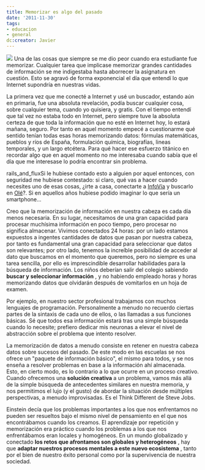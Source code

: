 ```yaml
---
title: Memorizar es algo del pasado
date: '2011-11-30'
tags:
- educacion
- general
dc:creator: Javier
---
```


![](http://blog.diacode.com/wp-content/uploads/2011/11/nomasmemorizar1.jpg)
Una de las cosas que siempre se me dio peor cuando era estudiante fue memorizar. Cualquier tarea que implicase memorizar grandes cantidades de información se me indigestaba hasta aborrecer la asignatura en cuestión. Esto se agravó de forma exponencial el día que entendí lo que Internet supondría en nuestras vidas.

La primera vez que me conecté a Internet y usé un buscador, estando aún en primaria, fue una absoluta revelación, podía buscar cualquier cosa, sobre cualquier tema, cuando yo quisiera, y gratis. Con el tiempo entendí que tal vez no estaba todo en Internet, pero siempre tuve la absoluta certeza de que toda la información que no esté en Internet hoy, lo estará mañana, seguro. Por tanto en aquel momento empecé a cuestionarme qué sentido tenían todas esas horas memorizando datos: fórmulas matemáticas, pueblos y ríos de España, formulación química, biografías, lineas temporales, y un largo etcétera. Para qué hacer ese esfuerzo titánico en recordar algo que en aquel momento no me interesaba cuando sabía que el día que me interesase lo podría encontrar sin problema.


rails_and_fluxSi le hubiese contado esto a alguien por aquel entonces, con seguridad me hubiese contestado: 
si claro, qué vas a hacer cuando necesites uno de esas cosas, ¿irte a casa, conectarte a 
[InfoVía](http://es.wikipedia.org/wiki/InfoV%C3%ADa) y buscarlo en 
[Olé](http://es.wikipedia.org/wiki/Ol%C3%A9_(buscador))?. Si en aquellos años hubiese podido imaginar lo que sería un 
smartphone...

Creo que la memorización de información en nuestra cabeza es cada día menos necesaria. En su lugar, necesitamos de una gran capacidad para procesar muchísima información en poco tiempo, pero procesar no significa almacenar. Vivimos conectados 24 horas: por un lado estamos expuestos a ingentes cantidades de datos que pasan por nuestra cabeza, por tanto es fundamental una gran capacidad para seleccionar que datos son relevantes; por otro lado, tenemos la increíble posibilidad de acceder al dato que buscamos en el momento que queremos, pero no siempre es una tarea sencilla, por ello es imprescindible desarrollar habilidades para la búsqueda de información. Los niños deberían salir del colegio sabiendo 
**buscar y seleccionar información**
, y no habiendo empleado horas y horas memorizando datos que olvidarán después de vomitarlos en un hoja de examen.

Por ejemplo, en nuestro sector profesional trabajamos con muchos lenguajes de programación. Personalmente a menudo no recuerdo ciertas partes de la sintaxis de cada uno de ellos, o las llamadas a sus funciones básicas. Sé que todos esa información estará tras una simple búsqueda cuando lo necesite; prefiero dedicar mis neuronas a elevar el nivel de abstracción sobre el problema que intento resolver.

La memorización de datos a menudo consiste en retener en nuestra cabeza datos sobre sucesos del pasado. De este modo en las escuelas se nos ofrece un "paquete de información básico", el mismo para todos, y se nos enseña a resolver problemas en base a la información ahí almacenada. Esto, en cierto modo, es lo contrario a lo que ocurre en un proceso creativo. Cuando ofrecemos una 
**solución creativa**
 a un problema, vamos más allá de la simple búsqueda de antecedentes similares en nuestra memoria, y nos permitimos el lujo (y el gusto) de abordar la situación desde múltiples perspectivas, a menudo improvisadas. Es el 
Think Different de Steve Jobs.

Einstein decía que 
los problemas importantes a los que nos enfrentamos no pueden ser resueltos bajo el mismo nivel de pensamiento en el que nos encontrábamos cuando los creamos. El aprendizaje por repetición y memorización era práctico cuando los problemas a los que nos enfrentábamos eran locales y homogéneos. En un mundo globalizado y conectado 
**los retos que afrontamos son globales y heterogéneos**
, hay que 
**adaptar nuestros procesos mentales a este nuevo ecosistema**
, tanto por el bien de nuestro éxito personal como por la supervivencia de nuestra sociedad.
